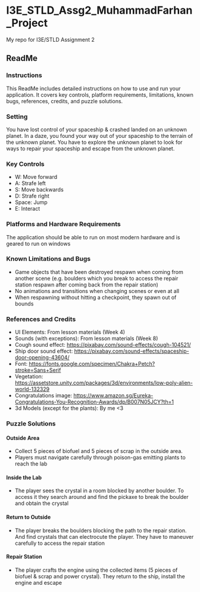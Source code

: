 # I3E_STLD_Assg2_MuhammadFarhan_Project
 My repo for I3E/STLD Assignment 2

## ReadMe
### Instructions
This ReadMe includes detailed instructions on how to use and run your application. It covers key controls, platform requirements, limitations, known bugs, references, credits, and puzzle solutions.
### Setting
You have lost control of your spaceship & crashed landed on an unknown planet. In a daze, you found your way out of your spaceship to the terrain of the unknown planet. You have to explore the unknown planet to look for ways to repair your spaceship and escape from the unknown planet.
### Key Controls
- W: Move forward
- A: Strafe left
- S: Move backwards
- D: Strafe right
- Space: Jump
- E: Interact
### Platforms and Hardware Requirements
The application should be able to run on most modern hardware and is geared to run on windows
### Known Limitations and Bugs
- Game objects that have been destroyed respawn when coming from another scene (e.g. boulders which you break to access the repair station respawn after coming back from the repair station)
- No animations and transitions when changing scenes or even at all
- When respawning without hitting a checkpoint, they spawn out of bounds
### References and Credits
- UI Elements: From lesson materials (Week 4)
- Sounds (with exceptions): From lesson materials (Week 8)
- Cough sound effect: 
https://pixabay.com/sound-effects/cough-104521/
- Ship door sound effect: https://pixabay.com/sound-effects/spaceship-door-opening-43604/
- Font: https://fonts.google.com/specimen/Chakra+Petch?stroke=Sans+Serif
- Vegetation: https://assetstore.unity.com/packages/3d/environments/low-poly-alien-world-132329
- Congratulations image: https://www.amazon.sg/Eureka-Congratulations-You-Recognition-Awards/dp/B007N05JCY?th=1
- 3d Models (except for the plants): By me <3
### Puzzle Solutions
#### Outside Area
- Collect 5 pieces of biofuel and 5 pieces of scrap in the outside area.
- Players must navigate carefully through poison-gas emitting plants to reach the lab
#### Inside the Lab
- The player sees the crystal in a room blocked by another boulder. To access it they search around and find the pickaxe to break the boulder and obtain the crystal
#### Return to Outside
- The player breaks the boulders blocking the path to the repair station. And find crystals that can electrocute the player. They have to maneuver carefully to access the repair station


#### Repair Station
- The player crafts the engine using the collected items (5 pieces of biofuel & scrap and power crystal). They return to the ship, install the engine and escape

